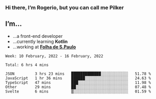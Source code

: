 ### Hi there, I’m Rogerio, but you can call me Pilker

## I’m…
- …a front-end developer
- …currently learning **Kotlin**
- …working at [**Folha de S.Paulo**](https://www.folha.com.br/)

<!--START_SECTION:waka-->
```text
Week: 10 February, 2022 - 16 February, 2022

Total: 6 hrs 4 mins

JSON         3 hrs 23 mins   █████████████░░░░░░░░░░░░   51.78 % 
JavaScript   1 hr 36 mins    ██████░░░░░░░░░░░░░░░░░░░   24.63 % 
TypeScript   47 mins         ███░░░░░░░░░░░░░░░░░░░░░░   11.98 % 
Other        29 mins         ██░░░░░░░░░░░░░░░░░░░░░░░   07.48 % 
Svelte       6 mins          ▒░░░░░░░░░░░░░░░░░░░░░░░░   01.59 % 
```
<!--END_SECTION:waka-->
